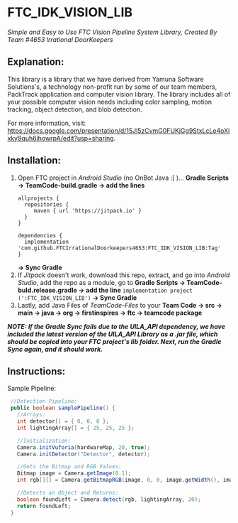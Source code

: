 # FTC_IDK_VISION_LIB

<i>Simple and Easy to Use FTC Vision Pipeline System Library, Created By Team #4653 Irrational DoorKeepers</i>

## Explanation:

This library is a library that we have derived from Yamuna Software Solutions's, a technology non-profit run by some of our team members, PackTrack
application and computer vision library. The library includes all of your possible computer vision needs including color sampling, motion tracking,
object detection, and blob detection.

For more information, visit: https://docs.google.com/presentation/d/15Jl5zCvmG0FUKjGg9StxLcLe4oXixky9quh6ihowrpA/edit?usp=sharing.

## Installation:

1. Open FTC project in <i>Android Studio</i> (no OnBot Java :[ )... <b>Gradle Scripts -> TeamCode-build.gradle -> add the lines</b>
   ```
   allprojects {
     repositories {
        maven { url 'https://jitpack.io' }
     }
   }

   dependencies {
     implementation 'com.github.FTCIrrationalDoorkeepers4653:FTC_IDK_VISION_LIB:Tag'
   }
   ```
   <b>-> Sync Gradle</b>
2. If <i>Jitpack</i> doesn't work, download this repo, extract, and go into <i>Android Studio</i>, add the repo as a module, go to <b>Gradle Scripts -> TeamCode-buld.release.gradle -> add the line</b> ```implementation project (':FTC_IDK_VISION_LIB')``` <b>-> Sync Gradle</b>
3. Lastly, add Java Files of <i>TeamCode-Files</i> to your <b>Team Code -> src -> main -> java -> org -> firstinspires -> ftc -> teamcode package</b>

***NOTE: If the Gradle Sync fails due to the UILA_API dependency, we have included the latest version of the UILA_API Library as a <i>.jar</i> file, 
which should be copied into your FTC project's <i>lib</i> folder. Next, run the Gradle Sync again, and it should work.***

## Instructions:

Sample Pipeline:
```Java 
 //Detection Pipeline:
 public boolean samplePipeline() {
   //Arrays:
   int detector[] = { 0, 0, 0 };
   int lightingArray[] = { 25, 25, 25 };   

   //Initialization:
   Camera.initVuforia(hardwareMap, 20, true);
   Camera.initDetector("Detector", detector);

   //Gets the Bitmap and RGB Values:
   Bitmap image = Camera.getImage(0.1);
   int rgb[][] = Camera.getBitmapRGB(image, 0, 0, image.getWidth(), image.getHeight());

   //Detects an Object and Returns:
   boolean foundLeft = Camera.detect(rgb, lightingArray, 20);
   return foundLeft;
 }
```
